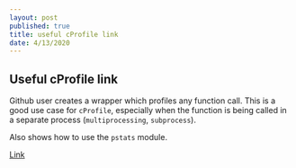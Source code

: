 ```yaml
---
layout: post
published: true
title: useful cProfile link
date: 4/13/2020
---
```

## Useful cProfile link

Github user creates a wrapper which profiles any function call. This is a good use case for `cProfile`, especially when the function is being called in a separate process (`multiprocessing`, `subprocess`).

Also shows how to use the `pstats` module. 

[Link](https://gist.github.com/un33k/6134293)
